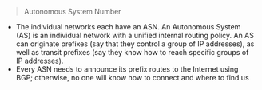 > Autonomous System Number

- The individual networks each have an ASN. An Autonomous System (AS) is an individual network with a unified internal routing policy. An AS can originate prefixes (say that they control a group of IP addresses), as well as transit prefixes (say they know how to reach specific groups of IP addresses).
- Every ASN needs to announce its prefix routes to the Internet using BGP; otherwise, no one will know how to connect and where to find us